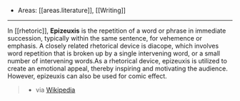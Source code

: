 
- Areas: [[areas.literature]], [[Writing]]

---

In [[rhetoric]], **Epizeuxis** is the repetition of a word or phrase in immediate succession, typically within the same sentence, for vehemence or emphasis. A closely related rhetorical device is diacope, which involves word repetition that is broken up by a single intervening word, or a small number of intervening words.As a rhetorical device, epizeuxis is utilized to create an emotional appeal, thereby inspiring and motivating the audience. However, epizeuxis can also be used for comic effect.

> - via [Wikipedia](https://en.wikipedia.org/wiki/Epizeuxis)
